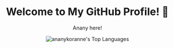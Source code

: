 

<!--
**ananykorane/AnanyKoranne** is a ✨ _special_ ✨ repository because its `README.md` (this file) appears on your GitHub profile.

Here are some ideas to get you started:

- 🔭 I’m currently working on ...
- 🌱 I’m currently learning ...
- 👯 I’m looking to collaborate on ...
- 🤔 I’m looking for help with ...
- 💬 Ask me about ...
- 📫 How to reach me: ...
- 😄 Pronouns: ...
- ⚡ Fun fact: ...
-->
<div align="center">

# Welcome to My GitHub Profile! 👋
Anany here!


![ananykoranne's Top Languages](https://github-readme-stats.vercel.app/api/top-langs/?username=AnanyKoranne&theme=react&show_icons=true&hide_border=true&layout=compact)



</div>
